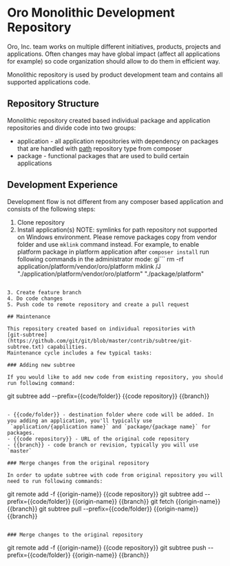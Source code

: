 # Oro Monolithic Development Repository

Oro, Inc. team works on multiple different initiatives, products, projects and applications. Often changes may have
global impact (affect all applications for example) so code organization should allow to do them in efficient way.

Monolithic repository is used by product development team and contains all supported applications code.


## Repository Structure

Monolithic repository created based individual package and application repositories and divide code into two groups: 

- application - all application repositories with dependency on packages that are handled with 
[path](https://getcomposer.org/doc/05-repositories.md#path) repository type from composer
- package - functional packages that are used to build certain applications

## Development Experience

Development flow is not different from any composer based application and consists of the following steps:

1. Clone repository
2. Install application(s)
NOTE: symlinks for path repository not supported on Windows environment. Please remove packages copy from vendor
folder and use `mklink` command instead. For example, to enable platform package in platform application after 
`composer install` run following commands in the administrator mode:
gi```
rm -rf application/platform/vendor/oro/platform
mklink /J "./application/platform/vendor/oro/platform" "./package/platform"
```

3. Create feature branch
4. Do code changes
5. Push code to remote repository and create a pull request

## Maintenance

This repository created based on individual repositories with 
[git-subtree](https://github.com/git/git/blob/master/contrib/subtree/git-subtree.txt) capabilities. 
Maintenance cycle includes a few typical tasks:

### Adding new subtree

If you would like to add new code from existing repository, you should run following command:

```
git subtree add --prefix={{code/folder}} {{code repository}} {{branch}}
```

- {{code/folder}} - destination folder where code will be added. In you adding an application, you'll typically use
 `application/{application name}` and `package/{package name}` for packages.
- {{code repository}} - URL of the original code repository
- {{branch}} - code branch or revision, typically you will use `master`

### Merge changes from the original repository

In order to update subtree with code from original repository you will need to run following commands:

```
git remote add -f {{origin-name}} {{code repository}}
git subtree add --prefix={{code/folder}} {{origin-name}} {{branch}} 
git fetch {{origin-name}} {{branch}}
git subtree pull --prefix={{code/folder}} {{origin-name}} {{branch}}
```

### Merge changes to the original repository

```
git remote add -f {{origin-name}} {{code repository}}
git subtree push --prefix={{code/folder}} {{origin-name}} {{branch}}
```
